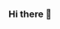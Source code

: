 ### Hi there 👋

<!--

- 🔭 Tech writer using this account for learning/personal projects
- 📫 How to reach me: mtnlark@pm.me
- 😄 Pronouns: s/he
-->
